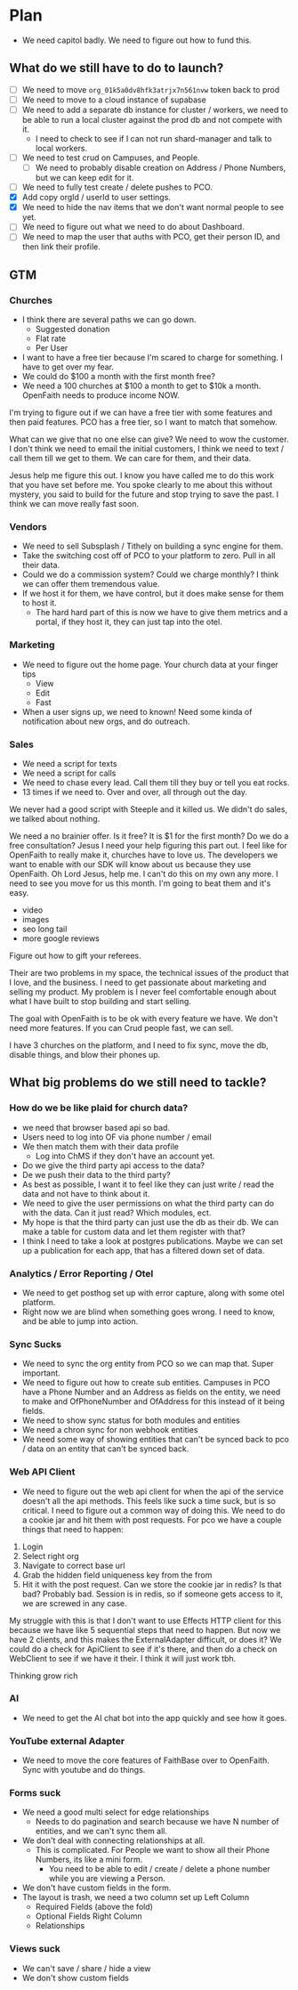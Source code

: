 # Plan

- We need capitol badly. We need to figure out how to fund this.

## What do we still have to do to launch?

- [ ] We need to move `org_01k5a0dv8hfk3atrjx7n561nvw` token back to prod
- [ ] We need to move to a cloud instance of supabase
- [ ] We need to add a separate db instance for cluster / workers, we need to be able to run a local cluster against the prod db and not compete with it.
  - I need to check to see if I can not run shard-manager and talk to local workers.
- [ ] We need to test crud on Campuses, and People.
  - [ ] We need to probably disable creation on Address / Phone Numbers, but we can keep edit for it.
- [ ] We need to fully test create / delete pushes to PCO.
- [x] Add copy orgId / userId to user settings.
- [x] We need to hide the nav items that we don't want normal people to see yet.
- [ ] We need to figure out what we need to do about Dashboard.
- [ ] We need to map the user that auths with PCO, get their person ID, and then link their profile.

## GTM

### Churches

- I think there are several paths we can go down.
  - Suggested donation
  - Flat rate
  - Per User
- I want to have a free tier because I'm scared to charge for something. I have to get over my fear.
- We could do $100 a month with the first month free?
- We need a 100 churches at $100 a month to get to $10k a month. OpenFaith needs to produce income NOW.

I'm trying to figure out if we can have a free tier with some features and then paid features.
PCO has a free tier, so I want to match that somehow.

What can we give that no one else can give? We need to wow the customer.
I don't think we need to email the initial customers, I think we need to text / call them till we get to them.
We can care for them, and their data.

Jesus help me figure this out. I know you have called me to do this work that you have set before me.
You spoke clearly to me about this without mystery, you said to build for the future and stop trying to save the past.
I think we can move really fast soon.

### Vendors

- We need to sell Subsplash / Tithely on building a sync engine for them.
- Take the switching cost off of PCO to your platform to zero. Pull in all their data.
- Could we do a commission system? Could we charge monthly? I think we can offer them tremendous value.
- If we host it for them, we have control, but it does make sense for them to host it.
  - The hard hard part of this is now we have to give them metrics and a portal, if they host it, they can just tap into the otel.

### Marketing

- We need to figure out the home page.
  Your church data at your finger tips
  - View
  - Edit
  - Fast
- When a user signs up, we need to known! Need some kinda of notification about new orgs, and do outreach.

### Sales

- We need a script for texts
- We need a script for calls
- We need to chase every lead. Call them till they buy or tell you eat rocks.
- 13 times if we need to. Over and over, all through out the day.

We never had a good script with Steeple and it killed us. We didn't do sales, we talked about nothing.

We need a no brainier offer. Is it free? It is $1 for the first month? Do we do a free consultation?
Jesus I need your help figuring this part out. I feel like for OpenFaith to really make it, churches have to love us. The developers we want to enable with our SDK will know about us because they use OpenFaith.
Oh Lord Jesus, help me. I can't do this on my own any more. I need to see you move for us this month.
I'm going to beat them and it's easy.

- video
- images
- seo long tail
- more google reviews

Figure out how to gift your referees.

Their are two problems in my space, the technical issues of the product that I love, and the business. I need to get passionate about marketing and selling my product. My problem is I never feel comfortable enough about what I have built to stop building and start selling.

The goal with OpenFaith is to be ok with every feature we have. We don't need more features. If you can Crud people fast, we can sell.

I have 3 churches on the platform, and I need to fix sync, move the db, disable things, and blow their phones up.

## What big problems do we still need to tackle?

### How do we be like plaid for church data?

- we need that browser based api so bad.
- Users need to log into OF via phone number / email
- We then match them with their data profile
  - Log into ChMS if they don't have an account yet.
- Do we give the third party api access to the data?
- De we push their data to the third party?
- As best as possible, I want it to feel like they can just write / read the data and not have to think about it.
- We need to give the user permissions on what the third party can do with the data. Can it just read? Which modules, ect.
- My hope is that the third party can just use the db as their db. We can make a table for custom data and let them register with that?
- I think I need to take a look at postgres publications. Maybe we can set up a publication for each app, that has a filtered down set of data.

### Analytics / Error Reporting / Otel

- We need to get posthog set up with error capture, along with some otel platform.
- Right now we are blind when something goes wrong. I need to know, and be able to jump into action.

### Sync Sucks

- We need to sync the org entity from PCO so we can map that. Super important.
- We need to figure out how to create sub entities.
  Campuses in PCO have a Phone Number and an Address as fields on the entity, we need to make and OfPhoneNumber and OfAddress for this instead of it being fields.
- We need to show sync status for both modules and entities
- We need a chron sync for non webhook entities
- We need some way of showing entities that can't be synced back to pco / data on an entity that can't be synced back.

### Web API Client

- We need to figure out the web api client for when the api of the service doesn't all the api methods.
  This feels like suck a time suck, but is so critical. I need to figure out a common way of doing this.
  We need to do a cookie jar and hit them with post requests.
  For pco we have a couple things that need to happen:

1. Login
2. Select right org
3. Navigate to correct base url
4. Grab the hidden field uniqueness key from the from
5. Hit it with the post request.
   Can we store the cookie jar in redis? Is that bad? Probably bad. Session is in redis, so if someone gets access to it, we are screwed in any case.

My struggle with this is that I don't want to use Effects HTTP client for this because we have like 5 sequential steps that need to happen.
But now we have 2 clients, and this makes the ExternalAdapter difficult, or does it? We could do a check for ApiClient to see if it's there, and then do a check on WebClient to see if we have it their. I think it will just work tbh.

Thinking grow rich

### AI

- We need to get the AI chat bot into the app quickly and see how it goes.

### YouTube external Adapter

- We need to move the core features of FaithBase over to OpenFaith. Sync with youtube and do things.

### Forms suck

- We need a good multi select for edge relationships
  - Needs to do pagination and search because we have N number of entities, and we can't sync them all.
- We don't deal with connecting relationships at all.
  - This is complicated. For People we want to show all their Phone Numbers, its like a mini form.
    - You need to be able to edit / create / delete a phone number while you are viewing a Person.
- We don't have custom fields in the form.
- The layout is trash, we need a two column set up
  Left Column
  - Required Fields (above the fold)
  - Optional Fields
    Right Column
  - Relationships

### Views suck

- We can't save / share / hide a view
- We don't show custom fields

